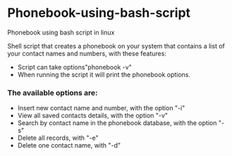 # Phonebook-using-bash-script
Phonebook using bash script in linux

Shell script that creates a phonebook on your system that contains a list of your
contact names and numbers, with these features:
- Script can take options"phonebook -v"
- When running the script it will print the phonebook options.

### The available options are:
- Insert new contact name and number, with the option "-i"
- View all saved contacts details, with the option "-v"
- Search by contact name in the phonebook database, with the option "-s"
- Delete all records, with "-e"
- Delete one contact name, with "-d"
